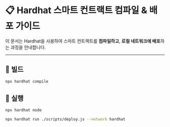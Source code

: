 # 📋 Hardhat 스마트 컨트랙트 컴파일 & 배포 가이드

이 문서는 Hardhat을 사용하여 스마트 컨트랙트를 **컴파일하고**, **로컬 네트워크에 배포**하는 과정을 안내합니다.

---

## 🧱 빌드
```bash
npx hardhat compile
```

## 🚀 실행
```bash
npx hardhat node
```
```bash
npx hardhat run ./scripts/deploy.js --network hardhat
```
